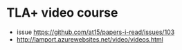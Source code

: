 # TLA+ video course

- issue https://github.com/at15/papers-i-read/issues/103
- http://lamport.azurewebsites.net/video/videos.html
